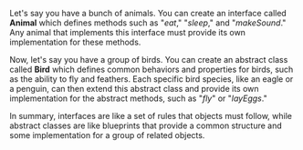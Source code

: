 Let's say you have a bunch of animals. You can create an interface called **Animal** which defines methods such as "*eat*," "*sleep*," and "*makeSound*." Any animal that implements this interface must provide its own implementation for these methods.

Now, let's say you have a group of birds. You can create an abstract class called **Bird** which defines common behaviors and properties for birds, such as the ability to fly and feathers. Each specific bird species, like an eagle or a penguin, can then extend this abstract class and provide its own implementation for the abstract methods, such as "*fly*" or "*layEggs*."

In summary, interfaces are like a set of rules that objects must follow, while abstract classes are like blueprints that provide a common structure and some implementation for a group of related objects.